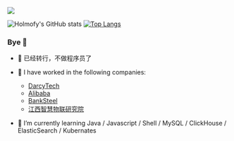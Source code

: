![](https://komarev.com/ghpvc/?username=holmofy)

![Holmofy's GitHub stats](https://github-readme-stats.vercel.app/api?username=holmofy&show_icons=true&theme=transparent&hide=issues)
[![Top Langs](https://github-readme-stats.vercel.app/api/top-langs/?username=holmofy&layout=compact)](https://github.com/holmofy)

### Bye 👋

<!--
**holmofy/holmofy** is a ✨ _special_ ✨ repository because its `README.md` (this file) appears on your GitHub profile.
-->

- 🔭 已经转行，不做程序员了

- 🙌 I have worked in the following companies:
  * [DarcyTech](https://www.darcytech.com/)
  * [Alibaba](https://www.alibabagroup.com/)
  * [BankSteel](https://www.banksteel.com/about/)
  * [江西智慧物联研究院](https://www.isiiot.com/)
- 🌱 I’m currently learning Java / Javascript / Shell / MySQL / ClickHouse / ElasticSearch / Kubernates

